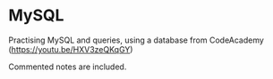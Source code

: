 # MySQL
Practising MySQL and queries, using a database from CodeAcademy (https://youtu.be/HXV3zeQKqGY)

Commented notes are included.
